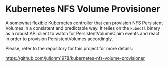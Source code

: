 # Kubernetes NFS Volume Provisioner

A somewhat flexible Kubernetes controller that can provision NFS Persistent Volumes in a consistent and predictable way. It relies on the `kubectl` binary as a robust API client to watch for PersistentVolumeClaim events and react in order to provision PersistentVolumes accordingly.

Please, refer to the repository for this project for more details:

<https://github.com/juliohm1978/kubernetes-nfs-volume-provisioner>
